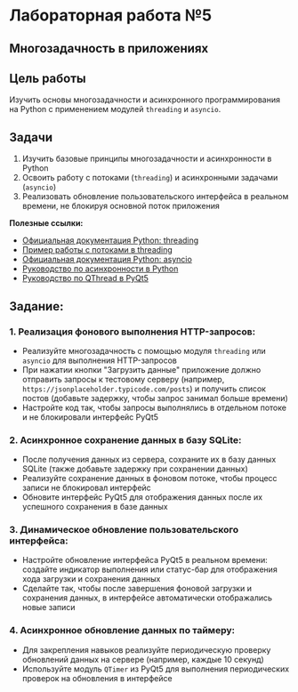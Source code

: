 # Лабораторная работа №5
## Многозадачность в приложениях

## Цель работы
Изучить основы многозадачности и асинхронного программирования на Python с применением модулей `threading` и `asyncio`.

## Задачи 
1. Изучить базовые принципы многозадачности и асинхронности в Python
2. Освоить работу с потоками (`threading`) и асинхронными задачами (`asyncio`)
3. Реализовать обновление пользовательского интерфейса в реальном времени, не блокируя основной поток приложения

**Полезные ссылки:**
- [Официальная документация Python: threading](https://docs.python.org/3/library/threading.html)
- [Пример работы с потоками в threading](https://gb.ru/blog/python-rabotaem-s-potokami/)
- [Официальная документация Python: asyncio](https://docs.python.org/3/library/asyncio.html)
- [Руководство по асинхронности в Python](https://habr.com/ru/companies/wunderfund/articles/700474/)
- [Руководство по QThread в PyQt5](https://doc.qt.io/qtforpython-6/PySide6/QtCore/QThread.html)

## Задание:

### 1. Реализация фонового выполнения HTTP-запросов:
- Реализуйте многозадачность с помощью модуля `threading` или `asyncio` для выполнения HTTP-запросов
- При нажатии кнопки "Загрузить данные" приложение должно отправить запросы к тестовому серверу (например, `https://jsonplaceholder.typicode.com/posts`) и получить список постов (добавьте задержку, чтобы запрос занимал больше времени)
- Настройте код так, чтобы запросы выполнялись в отдельном потоке и не блокировали интерфейс PyQt5

### 2. Асинхронное сохранение данных в базу SQLite:
- После получения данных из сервера, сохраните их в базу данных SQLite (также добавьте задержку при сохранении данных)
- Реализуйте сохранение данных в фоновом потоке, чтобы процесс записи не блокировал интерфейс
- Обновите интерфейс PyQt5 для отображения данных после их успешного сохранения в базе данных

### 3. Динамическое обновление пользовательского интерфейса:
- Настройте обновление интерфейса PyQt5 в реальном времени: создайте индикатор выполнения или статус-бар для отображения хода загрузки и сохранения данных
- Сделайте так, чтобы после завершения фоновой загрузки и сохранения данных, в интерфейсе автоматически отображались новые записи

### 4. Асинхронное обновление данных по таймеру:
- Для закрепления навыков реализуйте периодическую проверку обновлений данных на сервере (например, каждые 10 секунд)
- Используйте модуль `QTimer` из PyQt5 для выполнения периодических проверок на обновления в интерфейсе